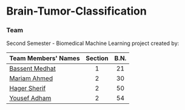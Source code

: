 # Brain-Tumor-Classification 

### Team

Second Semester - Biomedical Machine Learning project created by:

| Team Members' Names                                  | Section | B.N. |
| ---------------------------------------------------- | :-----: | :--: |
| [Bassent Medhat](https://github.com/bassantmedhat)   |    1    |  21  |
| [Mariam Ahmed](https://github.com/MariamTurky)       |    2    |  30  |
| [Hager Sherif](https://github.com/HagerSherif)       |    2    |  50  |
| [Yousef Adham ](https://github.com/joeadham)         |    2    |  54  |
